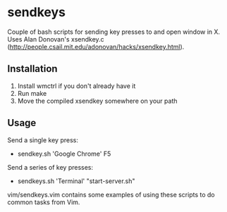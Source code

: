 sendkeys
=======
Couple of bash scripts for sending key presses to and open window in X. Uses Alan Donovan's xsendkey.c (http://people.csail.mit.edu/adonovan/hacks/xsendkey.html).

Installation
------------
1. Install wmctrl if you don't already have it
2. Run make
3. Move the compiled xsendkey somewhere on your path

Usage
-----
Send a single key press:
* sendkey.sh 'Google Chrome' F5

Send a series of key presses:
* sendkeys.sh 'Terminal' "start-server.sh"

vim/sendkeys.vim contains some examples of using these scripts to do common tasks from Vim.
